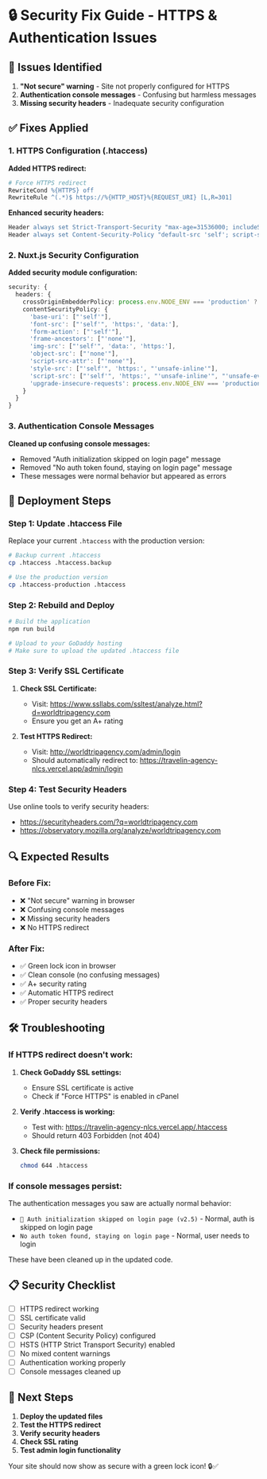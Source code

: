 # 🔒 Security Fix Guide - HTTPS & Authentication Issues

## 🚨 Issues Identified

1. **"Not secure" warning** - Site not properly configured for HTTPS
2. **Authentication console messages** - Confusing but harmless messages
3. **Missing security headers** - Inadequate security configuration

## ✅ Fixes Applied

### 1. HTTPS Configuration (.htaccess)

**Added HTTPS redirect:**
```apache
# Force HTTPS redirect
RewriteCond %{HTTPS} off
RewriteRule ^(.*)$ https://%{HTTP_HOST}%{REQUEST_URI} [L,R=301]
```

**Enhanced security headers:**
```apache
Header always set Strict-Transport-Security "max-age=31536000; includeSubDomains; preload"
Header always set Content-Security-Policy "default-src 'self'; script-src 'self' 'unsafe-inline' 'unsafe-eval' https://fonts.googleapis.com; style-src 'self' 'unsafe-inline' https://fonts.googleapis.com; font-src 'self' https://fonts.gstatic.com; img-src 'self' data: https:; connect-src 'self' https:;"
```

### 2. Nuxt.js Security Configuration

**Added security module configuration:**
```typescript
security: {
  headers: {
    crossOriginEmbedderPolicy: process.env.NODE_ENV === 'production' ? 'require-corp' : false,
    contentSecurityPolicy: {
      'base-uri': ["'self'"],
      'font-src': ["'self'", 'https:', 'data:'],
      'form-action': ["'self'"],
      'frame-ancestors': ["'none'"],
      'img-src': ["'self'", 'data:', 'https:'],
      'object-src': ["'none'"],
      'script-src-attr': ["'none'"],
      'style-src': ["'self'", 'https:', "'unsafe-inline'"],
      'script-src': ["'self'", 'https:', "'unsafe-inline'", "'unsafe-eval'"],
      'upgrade-insecure-requests': process.env.NODE_ENV === 'production' ? [] : false
    }
  }
}
```

### 3. Authentication Console Messages

**Cleaned up confusing console messages:**
- Removed "Auth initialization skipped on login page" message
- Removed "No auth token found, staying on login page" message
- These messages were normal behavior but appeared as errors

## 🚀 Deployment Steps

### Step 1: Update .htaccess File

Replace your current `.htaccess` with the production version:

```bash
# Backup current .htaccess
cp .htaccess .htaccess.backup

# Use the production version
cp .htaccess-production .htaccess
```

### Step 2: Rebuild and Deploy

```bash
# Build the application
npm run build

# Upload to your GoDaddy hosting
# Make sure to upload the updated .htaccess file
```

### Step 3: Verify SSL Certificate

1. **Check SSL Certificate:**
   - Visit: https://www.ssllabs.com/ssltest/analyze.html?d=worldtripagency.com
   - Ensure you get an A+ rating

2. **Test HTTPS Redirect:**
   - Visit: http://worldtripagency.com/admin/login
   - Should automatically redirect to: https://travelin-agency-nlcs.vercel.app/admin/login

### Step 4: Test Security Headers

Use online tools to verify security headers:
- https://securityheaders.com/?q=worldtripagency.com
- https://observatory.mozilla.org/analyze/worldtripagency.com

## 🔍 Expected Results

### Before Fix:
- ❌ "Not secure" warning in browser
- ❌ Confusing console messages
- ❌ Missing security headers
- ❌ No HTTPS redirect

### After Fix:
- ✅ Green lock icon in browser
- ✅ Clean console (no confusing messages)
- ✅ A+ security rating
- ✅ Automatic HTTPS redirect
- ✅ Proper security headers

## 🛠️ Troubleshooting

### If HTTPS redirect doesn't work:

1. **Check GoDaddy SSL settings:**
   - Ensure SSL certificate is active
   - Check if "Force HTTPS" is enabled in cPanel

2. **Verify .htaccess is working:**
   - Test with: https://travelin-agency-nlcs.vercel.app/.htaccess
   - Should return 403 Forbidden (not 404)

3. **Check file permissions:**
   ```bash
   chmod 644 .htaccess
   ```

### If console messages persist:

The authentication messages you saw are actually normal behavior:
- `🚀 Auth initialization skipped on login page (v2.5)` - Normal, auth is skipped on login page
- `No auth token found, staying on login page` - Normal, user needs to login

These have been cleaned up in the updated code.

## 📋 Security Checklist

- [ ] HTTPS redirect working
- [ ] SSL certificate valid
- [ ] Security headers present
- [ ] CSP (Content Security Policy) configured
- [ ] HSTS (HTTP Strict Transport Security) enabled
- [ ] No mixed content warnings
- [ ] Authentication working properly
- [ ] Console messages cleaned up

## 🎯 Next Steps

1. **Deploy the updated files**
2. **Test the HTTPS redirect**
3. **Verify security headers**
4. **Check SSL rating**
5. **Test admin login functionality**

Your site should now show as secure with a green lock icon! 🔒✅
